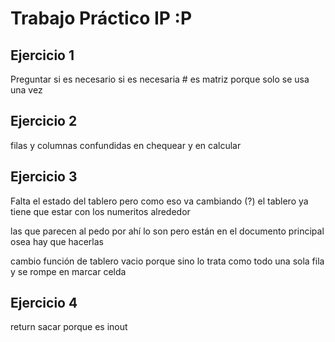 # Trabajo Práctico IP :P

## Ejercicio 1 
Preguntar si es necesario si es necesaria # es matriz porque solo se usa una vez 

## Ejercicio 2 
filas y columnas confundidas en chequear y en calcular 

## Ejercicio 3 
Falta el estado del tablero pero como eso va cambiando (?) 
el tablero ya tiene que estar con los numeritos alrededor 

las que parecen al pedo por ahí lo son pero están en el documento principal osea hay que hacerlas 

cambio función de tablero vacio porque sino lo trata como todo una sola fila y se rompe en marcar celda

## Ejercicio 4 
return sacar porque es inout
